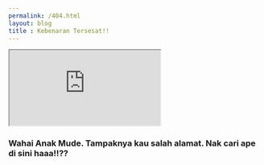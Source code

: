```yaml
---
permalink: /404.html
layout: blog
title : Kebenaran Tersesat!!
---
```


<section>
	<div class="container">
		<div class="row">
			<div class="col-lg-12 text-center">
				<div class="embed-responsive embed-responsive-16by9">
					<iframe class="embed-responsive-item" src="https://www.youtube.com/embed/EYFuF8BK96Q?start=6&autoplay=1&end=40"  allowfullscreen autoplay></iframe>
				</div>
				<h3>Wahai Anak Mude. Tampaknya kau salah alamat. Nak cari ape di sini haaa!!??</h3>
			</div>
		</div>
	</div>
</section>
